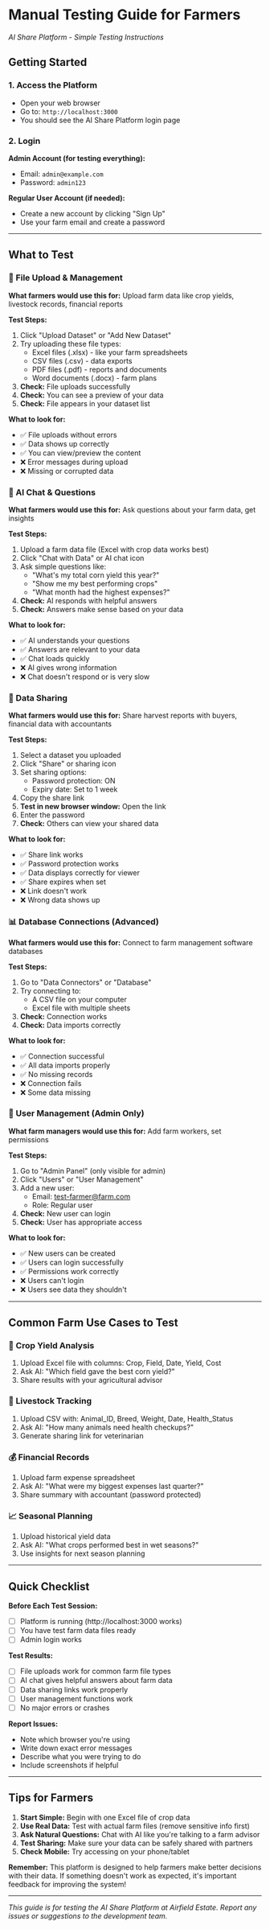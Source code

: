 # Manual Testing Guide for Farmers
*AI Share Platform - Simple Testing Instructions*

## Getting Started

### 1. Access the Platform
- Open your web browser
- Go to: `http://localhost:3000`
- You should see the AI Share Platform login page

### 2. Login
**Admin Account (for testing everything):**
- Email: `admin@example.com`
- Password: `admin123`

**Regular User Account (if needed):**
- Create a new account by clicking "Sign Up"
- Use your farm email and create a password

---

## What to Test

### 📂 File Upload & Management
**What farmers would use this for:** Upload farm data like crop yields, livestock records, financial reports

**Test Steps:**
1. Click "Upload Dataset" or "Add New Dataset"
2. Try uploading these file types:
   - Excel files (.xlsx) - like your farm spreadsheets
   - CSV files (.csv) - data exports
   - PDF files (.pdf) - reports and documents
   - Word documents (.docx) - farm plans
3. **Check:** File uploads successfully
4. **Check:** You can see a preview of your data
5. **Check:** File appears in your dataset list

**What to look for:**
- ✅ File uploads without errors
- ✅ Data shows up correctly
- ✅ You can view/preview the content
- ❌ Error messages during upload
- ❌ Missing or corrupted data

### 🤖 AI Chat & Questions
**What farmers would use this for:** Ask questions about your farm data, get insights

**Test Steps:**
1. Upload a farm data file (Excel with crop data works best)
2. Click "Chat with Data" or AI chat icon
3. Ask simple questions like:
   - "What's my total corn yield this year?"
   - "Show me my best performing crops"
   - "What month had the highest expenses?"
4. **Check:** AI responds with helpful answers
5. **Check:** Answers make sense based on your data

**What to look for:**
- ✅ AI understands your questions
- ✅ Answers are relevant to your data
- ✅ Chat loads quickly
- ❌ AI gives wrong information
- ❌ Chat doesn't respond or is very slow

### 🔗 Data Sharing
**What farmers would use this for:** Share harvest reports with buyers, financial data with accountants

**Test Steps:**
1. Select a dataset you uploaded
2. Click "Share" or sharing icon
3. Set sharing options:
   - Password protection: ON
   - Expiry date: Set to 1 week
4. Copy the share link
5. **Test in new browser window:** Open the link
6. Enter the password
7. **Check:** Others can view your shared data

**What to look for:**
- ✅ Share link works
- ✅ Password protection works
- ✅ Data displays correctly for viewer
- ✅ Share expires when set
- ❌ Link doesn't work
- ❌ Wrong data shows up

### 📊 Database Connections (Advanced)
**What farmers would use this for:** Connect to farm management software databases

**Test Steps:**
1. Go to "Data Connectors" or "Database"
2. Try connecting to:
   - A CSV file on your computer
   - Excel file with multiple sheets
3. **Check:** Connection works
4. **Check:** Data imports correctly

**What to look for:**
- ✅ Connection successful
- ✅ All data imports properly
- ✅ No missing records
- ❌ Connection fails
- ❌ Some data missing

### 👤 User Management (Admin Only)
**What farm managers would use this for:** Add farm workers, set permissions

**Test Steps:**
1. Go to "Admin Panel" (only visible for admin)
2. Click "Users" or "User Management"
3. Add a new user:
   - Email: test-farmer@farm.com
   - Role: Regular user
4. **Check:** New user can login
5. **Check:** User has appropriate access

**What to look for:**
- ✅ New users can be created
- ✅ Users can login successfully
- ✅ Permissions work correctly
- ❌ Users can't login
- ❌ Users see data they shouldn't

---

## Common Farm Use Cases to Test

### 🌾 Crop Yield Analysis
1. Upload Excel file with columns: Crop, Field, Date, Yield, Cost
2. Ask AI: "Which field gave the best corn yield?"
3. Share results with your agricultural advisor

### 🐄 Livestock Tracking
1. Upload CSV with: Animal_ID, Breed, Weight, Date, Health_Status
2. Ask AI: "How many animals need health checkups?"
3. Generate sharing link for veterinarian

### 💰 Financial Records
1. Upload farm expense spreadsheet
2. Ask AI: "What were my biggest expenses last quarter?"
3. Share summary with accountant (password protected)

### 📈 Seasonal Planning
1. Upload historical yield data
2. Ask AI: "What crops performed best in wet seasons?"
3. Use insights for next season planning

---

## Quick Checklist

**Before Each Test Session:**
- [ ] Platform is running (http://localhost:3000 works)
- [ ] You have test farm data files ready
- [ ] Admin login works

**Test Results:**
- [ ] File uploads work for common farm file types
- [ ] AI chat gives helpful answers about farm data
- [ ] Data sharing links work properly
- [ ] User management functions work
- [ ] No major errors or crashes

**Report Issues:**
- Note which browser you're using
- Write down exact error messages
- Describe what you were trying to do
- Include screenshots if helpful

---

## Tips for Farmers

1. **Start Simple:** Begin with one Excel file of crop data
2. **Use Real Data:** Test with actual farm files (remove sensitive info first)
3. **Ask Natural Questions:** Chat with AI like you're talking to a farm advisor
4. **Test Sharing:** Make sure your data can be safely shared with partners
5. **Check Mobile:** Try accessing on your phone/tablet

**Remember:** This platform is designed to help farmers make better decisions with their data. If something doesn't work as expected, it's important feedback for improving the system!

---

*This guide is for testing the AI Share Platform at Airfield Estate. Report any issues or suggestions to the development team.*